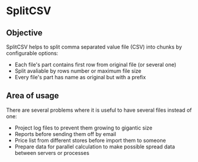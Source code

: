 SplitCSV
========

Objective
---------
SplitCSV helps to split comma separated value file (CSV) into chunks by configurable options:

  * Each file's part contains first row from original file (or several one)
  * Split avaliable by rows number or maximum file size
  * Every file's part has name as original but with a prefix

Area of usage
-------------
There are several problems where it is useful to have several files instead of one:

  * Project log files to prevent them growing to gigantic size  
  * Reports before sending them off by email
  * Price list from different stores before import them to someone
  * Prepare data for parallel calculation to make possible spread data between servers or processes 